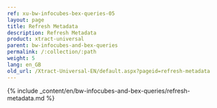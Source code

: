 ```yaml
---
ref: xu-bw-infocubes-bex-queries-05
layout: page
title: Refresh Metadata
description: Refresh Metadata
product: xtract-universal
parent: bw-infocubes-and-bex-queries
permalink: /:collection/:path
weight: 5
lang: en_GB
old_url: /Xtract-Universal-EN/default.aspx?pageid=refresh-metadata
---
```

{% include _content/en/bw-infocubes-and-bex-queries/refresh-metadata.md %}
